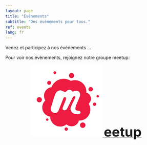 ```yaml
---
layout: page
title: "Évènements"
subtitle: "Des évènements pour tous."
ref: events
lang: fr
---
```


<div class="header-page-image-events">
    <div class="row">
        <div class="col-xs-12 slogan">
            Venez et participez à nos évènements ...
        </div>
    </div>
</div>


Pour voir nos évènements, rejoignez notre groupe meetup:

<div style="text-align: center">
    <a href="https://www.meetup.com/programming-contest-paris">
        <img src="/static/img/meetup.png" style="height:25"/> <b style="font-size:3em">eetup</b>
     </a>
</div>
